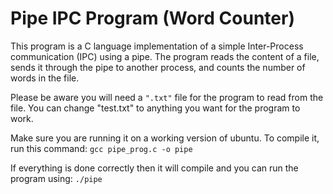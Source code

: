 # Pipe IPC Program (Word Counter)
This program is a C language implementation of a simple Inter-Process communication (IPC) using a pipe. 
The program reads the content of a file, sends it through the pipe to another process, and counts the number of words in the file.

Please be aware you will need a ```".txt"``` file for the program to read from the file. You can change "test.txt" to anything you want for the program to work. 

Make sure you are running it on a working version of ubuntu. To compile it, run this command:
```gcc pipe_prog.c -o pipe```

If everything is done correctly then it will compile and you can run the program using:
```./pipe```



